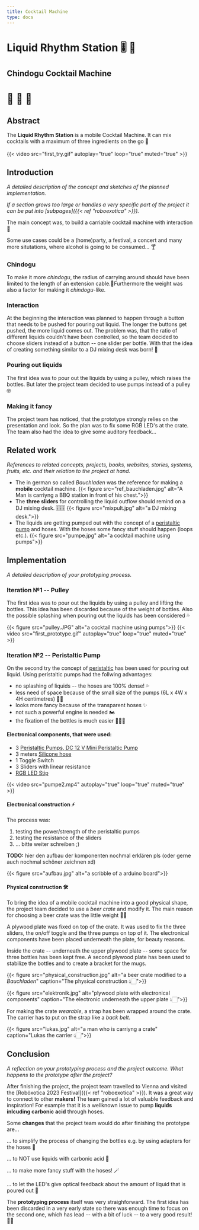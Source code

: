 ```yaml
---
title: Cocktail Machine
type: docs
---
```


# Liquid Rhythm Station 🎚 🎵
## Chindogu Cocktail Machine
# 🍹 🍋 🌴 

## Abstract

The __Liquid Rhythm Station__ is a mobile Cocktail Machine. It can mix cocktails with a maximum of three ingredients on the go 💨<br>  
{{< video src="first_try.gif" autoplay="true" loop="true" muted="true" >}}

## Introduction

*A detailed description of the concept and sketches of the planned implementation.*

*If a section grows too large or handles a very specific part of the project it can be put into [subpages]({{< ref "roboexotica" >}}).*

The main concept was, to build a carriable cocktail machine with interaction🍹 

Some use cases could be a (home)party, a festival, a concert and many more situtations, where alcohol is going to be consumed... 🍸

### Chindogu
To make it more *chindogu*, the radius of carrying around should have been limited to the length of an extension cable.🔌Furthermore the weight was also a factor for making it *chindogu*-like.

### Interaction
At the beginning the interaction was planned to happen through a button that needs to be pushed for pouring out liquid. The longer the buttons get pushed, the more liquid comes out. The problem was, that the ratio of different liquids couldn't have been controlled, so the team decided to choose sliders instead of a button -- one slider per bottle. With that the idea of creating something similar to a DJ mixing desk was born! 🪩

### Pouring out liquids
The first idea was to pour out the liquids by using a pulley, which raises the bottles.
But later the project team decided to use pumps instead of a pulley 🤓

### Making it fancy
The project team has noticed, that the prototype strongly relies on the presentation and look. So the plan was to fix some RGB LED's at the crate. The team also had the idea to give some auditory feedback... 


## Related work 

*References to related concepts, projects, books, websites, stories, systems, fruits, etc. and their relation to the project at hand.*

- The in german so called *Bauchladen* was the reference for making a __mobile__ cocktail machine.
{{< figure src="ref_bauchladen.jpg" alt="A Man is carriyng a BBQ station in front of his chest.">}}
- The __three sliders__ for controlling the liquid outflow should remind on a DJ mixing desk. 🎚🎚🎚
{{< figure src="mixpult.jpg" alt="a DJ mixing desk.">}}
- The liquids are getting pumped out with the concept of a [peristaltic pump](https://www.albinpump.com/de-at/news/how-peristaltic-pumps-work) and hoses. With the hoses some fancy stuff should happen (loops etc.).
{{< figure src="pumpe.jpg" alt="a cocktail machine using pumps">}}


## Implementation 

*A detailed description of your prototyping process.*

### Iteration №1 -- Pulley

The first idea was to pour out the liquids by using a pulley and lifting the bottles.
This idea has been discarded because of the weight of bottles. Also the possible splashing when pouring out the liquids has been considered 💦

{{< figure src="pulley.JPG" alt="a cocktail machine using pumps">}}
{{< video src="first_prototype.gif" autoplay="true" loop="true" muted="true" >}}

### Iteration №2 -- Peristaltic Pump

On the second try the concept of [peristaltic](https://www.albinpump.com/de-at/news/how-peristaltic-pumps-work) has been used for pouring out liquid. Using peristaltic pumps had the follwing advantages:
- no splashing of liquids -- the hoses are 100% dense! 💦
- less need of space because of the small size of the pumps (6L x 4W x 4H centimetres) 🤏🏻
- looks more fancy because of the transparent hoses ✨
- not such a powerful engine is needed 🏍
- the fixation of the bottles is much easier 😵‍💫🍾

#### Electronical components, that were used:
- 3 [Peristaltic Pumps, DC 12 V Mini Peristaltic Pump](https://www.amazon.de/dp/B087NSVDFY?ref_=cm_sw_r_apan_dp_BB6S1T8NNNB911D0TY39&language=en-GB&th=1)
- 3 meters [Silicone hose](https://www.amazon.de/Silikonschlauch-Meterware-Industriequalit%C3%A4t-Schlauch-Transparent/dp/B08CQ3JBP7/ref=asc_df_B08CRYGLF4/?tag=googshopde-21&linkCode=df0&hvadid=479990169759&hvpos=&hvnetw=g&hvrand=14415734970619313292&hvpone=&hvptwo=&hvqmt=&hvdev=c&hvdvcmdl=&hvlocint=&hvlocphy=1030894&hvtargid=pla-1031347789108&mcid=d5dd0a2dc1f23213b9314ab19e4c39b7&th=1)
- 1 Toggle Switch
- 3 Sliders with linear resistance
- [RGB LED Stip](https://www.amazon.de/Streifen-Individuell-Adressierbar-DIY-Design-Heimdekoration/dp/B0BTVBTHQ5/ref=sr_1_5?keywords=Ws2812b%2BLed%2BStrip&qid=1701095616&sr=8-5&th=1)

{{< video src="pumpe2.mp4" autoplay="true" loop="true" muted="true" >}}

#### Electronical construction ⚡

The process was:
1. testing the power/strength of the peristaltic pumps
2. testing the resistance of the sliders
3. ... bitte weiter schreiben ;)

__TODO:__ hier den aufbau der komponenten nochmal erklären pls (oder gerne auch nochmal schöner zeichnen xd)

{{< figure src="aufbau.jpg" alt="a scribble of a arduino board">}}

#### Physical construction 🛠

To bring the idea of a mobile cocktail machine into a good physical shape, the project team decided to use a *beer crate* and modify it. The main reason for choosing a beer crate was the little weight 💪🏻

A plywood plate was fixed on top of the crate. It was used to fix the three sliders, the on/off toggle and the three pumps on top of it. The electronical components have been placed underneath the plate, for beauty reasons.

Inside the crate -- underneath the upper plywood plate -- some space for three bottles has been kept free. A second plywood plate has been used to stabilize the bottles and to create a bracket for the mugs.

{{< figure src="physical_construction.jpg" alt="a beer crate modified to a *Bauchladen*" caption="The physical construction 👆🏻">}}

{{< figure src="elektronik.jpg" alt="plywood plate with electronical components" caption="The electronic underneath the upper plate 👆🏻">}}

For making the crate *wearable*, a strap has been wrapped around the crate. The carrier has to put on the strap like a *back belt*.

{{< figure src="lukas.jpg" alt="a man who is carriyng a crate" caption="Lukas the carrier 👆🏻">}}

## Conclusion

*A reflection on your prototyping process and the project outcome. What happens to the prototype after the project?*

After finishing the project, the project team travelled to Vienna and visited the [Roböxotica 2023 Festival]({{< ref "roboexotica" >}}). It was a great way to connect to other __makers!__ The team gained a lot of valuable feedback and inspiration! For example that it is a wellknown issue to pump __liquids inlcuding carbonic acid__ through hoses.

Some __changes__ that the project team would do after finishing the prototype are...

... to simplify the process of changing the bottles e.g. by using adapters for the hoses 🍾

... to NOT use liquids with carbonic acid 🫧

... to make more fancy stuff with the hoses! 🪄

... to let the LED's give optical feedback about the amount of liquid that is poured out 🚥


The __prototyping process__ itself was very straighforward. The first idea has been discarded in a very early state so there was enough time to focus on the second one, which has lead -- with a bit of luck -- to a very good result! 🙌🏻